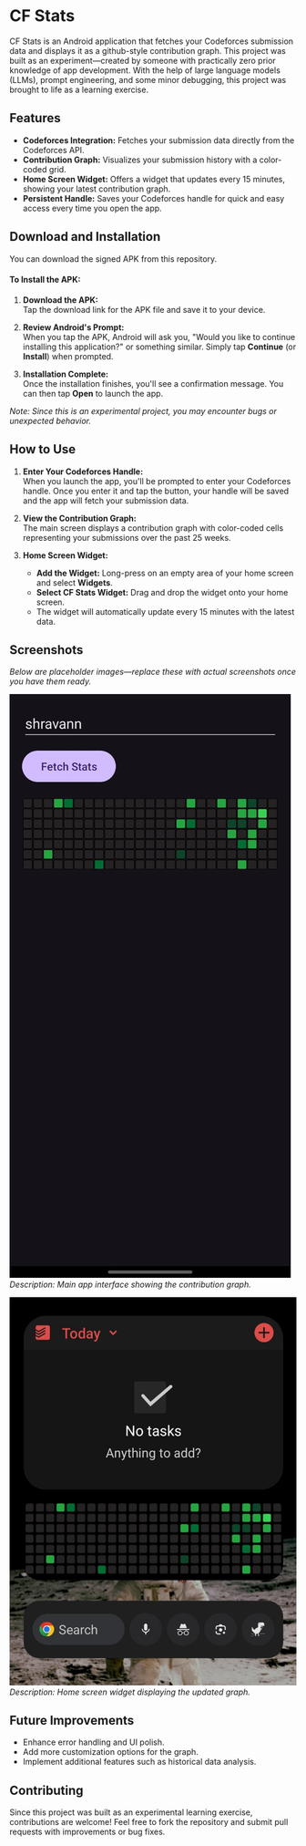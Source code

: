# CF Stats

CF Stats is an Android application that fetches your Codeforces submission data and displays it as a github-style contribution graph. This project was built as an experiment—created by someone with practically zero prior knowledge of app development. With the help of large language models (LLMs), prompt engineering, and some minor debugging, this project was brought to life as a learning exercise.

## Features

- **Codeforces Integration:** Fetches your submission data directly from the Codeforces API.
- **Contribution Graph:** Visualizes your submission history with a color-coded grid.
- **Home Screen Widget:** Offers a widget that updates every 15 minutes, showing your latest contribution graph.
- **Persistent Handle:** Saves your Codeforces handle for quick and easy access every time you open the app.


## Download and Installation

You can download the signed APK from this repository.

#### To Install the APK:

1. **Download the APK:**  
   Tap the download link for the APK file and save it to your device.

2. **Review Android's Prompt:**  
   When you tap the APK, Android will ask you, "Would you like to continue installing this application?" or something similar. Simply tap **Continue** (or **Install**) when prompted.

3. **Installation Complete:**  
   Once the installation finishes, you'll see a confirmation message. You can then tap **Open** to launch the app.

*Note: Since this is an experimental project, you may encounter bugs or unexpected behavior.*

## How to Use

1. **Enter Your Codeforces Handle:**  
   When you launch the app, you'll be prompted to enter your Codeforces handle. Once you enter it and tap the button, your handle will be saved and the app will fetch your submission data.

2. **View the Contribution Graph:**  
   The main screen displays a contribution graph with color-coded cells representing your submissions over the past 25 weeks.

3. **Home Screen Widget:**  
   - **Add the Widget:** Long-press on an empty area of your home screen and select **Widgets**.
   - **Select CF Stats Widget:** Drag and drop the widget onto your home screen.
   - The widget will automatically update every 15 minutes with the latest data.

## Screenshots

*Below are placeholder images—replace these with actual screenshots once you have them ready.*

![App Screenshot](/img1.jpeg)
*Description: Main app interface showing the contribution graph.*

![Widget Screenshot](/img2.jpeg)
*Description: Home screen widget displaying the updated graph.*

## Future Improvements

- Enhance error handling and UI polish.
- Add more customization options for the graph.
- Implement additional features such as historical data analysis.

## Contributing

Since this project was built as an experimental learning exercise, contributions are welcome! Feel free to fork the repository and submit pull requests with improvements or bug fixes.
